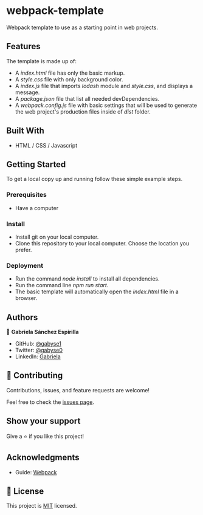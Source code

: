 # webpack-template

Webpack template to use as a starting point in web projects.

## Features

The template is made up of:
- A *index.html* file has only the basic markup.
- A *style.css* file with only background color.
- A *index.js* file that imports *lodash* module and *style.css*, and displays a message.
- A *package.json* file that list all needed devDependencies.
- A *webpack.config.js* file with basic settings that will be used to generate the web project's production files inside of *dist* folder.


## Built With

- HTML / CSS / Javascript


## Getting Started


To get a local copy up and running follow these simple example steps.

### Prerequisites

- Have a computer

### Install

- Install git on your local computer.
- Clone this repository to your local computer. Choose the location you prefer.

### Deployment

- Run the command *node install* to install all dependencies.
- Run the command line *npm run start*.
- The basic template will automatically open the *index.html* file in a browser.


## Authors

👤 **Gabriela Sánchez Espirilla**

- GitHub: [@gabyse1](https://github.com/gabyse1)
- Twitter: [@gabyse0](https://twitter.com/gabyse0)
- LinkedIn: [Gabriela](https://www.linkedin.com/in/gabriela-s%C3%A1nchez-espirilla-83011b225/)


## 🤝 Contributing

Contributions, issues, and feature requests are welcome!

Feel free to check the [issues page](../../issues/).

## Show your support

Give a ⭐️ if you like this project!

## Acknowledgments

- Guide: [Webpack](https://webpack.js.org/guides/getting-started/#basic-setup)

## 📝 License

This project is [MIT](./MIT.md) licensed.
